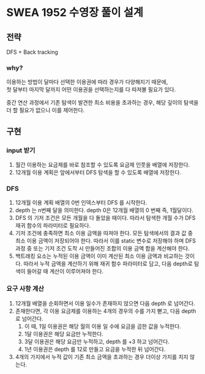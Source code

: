 # SWEA 1952 수영장 풀이 설계

## 전략

DFS + Back tracking

### why?

이용하는 방법이 달마다 선택한 이용권에 따라 경우가 다양해지기 때문에,  
첫 달부터 마지막 달까지 어떤 이용권을 선택하는지를 다 따져볼 필요가 있다.

중간 연산 과정에서 기존 탐색이 발견한 최소 비용을 초과하는 경우, 해당 깊이의 탐색을 더 할 필요가 없으니 이를 제어한다.

## 구현

### input 받기

1. 월간 이용하는 요금제를 바로 참조할 수 있도록 요금제 인풋을 배열에 저장한다.
2. 12개월 이용 계획은 앞에서부터 DFS 탐색을 할 수 있도록 배열에 저장한다.

### DFS

1. 12개월 이용 계획 배열의 0번 인덱스부터 DFS 를 시작한다.
2. depth 는 n번째 달을 의미한다. depth 0은 12개월 배열의 0 번째 즉, 1월달이다.
3. DFS 의 기저 조건은 모든 개월을 다 돌았을 때이다. 따라서 탐색한 개월 수가 DFS 재귀 함수의 파라미터로 필요하다.
4. 기저 조건에 충족하면 최소 이용 금액을 따져야 한다. 모든 탐색에서의 결과 값 중 최소 이용 금액이 저장되어야 한다.
   따라서 이를 static 변수로 저장해야 하며 DFS 과정 중 또는 기저 조건 도착 시 만들어진 조합의 이용 금액 합을 계산해야 한다.
5. 백트래킹 요소는 누적된 이용 금액이 이미 계산된 최소 이용 금액과 비교하는 것이다.
   따라서 누적 금액을 계산하기 위해 재귀 함수 파라미터로 담고, 다음 depth로 탐색이 들어갈 때 계산이 이루어져야 한다.

### 요구 사항 계산

1. 12개월 배열을 순회하면서 이용 일수가 존재하지 않으면 다음 depth 로 넘어간다.
2. 존재한다면, 각 이용 요금제를 이용하는 4개의 경우의 수를 가지 뻗고, 다음 depth 로 넘어간다.
    1. 이 때, 1일 이용권은 해당 월의 이용 일 수에 요금을 곱한 값을 누적한다.
    2. 1달 이용권은 해당 요금만 누적한다.
    3. 3달 이용권은 해당 요금만 누적하고, depth 를 +3 하고 넘어간다.
    4. 1년 이용권은 depth 를 12로 만들고 요금을 누적한 뒤 넘어간다.
3. 4개의 가지에서 누적 값이 기존 최소 금액을 초과하는 경우 더이상 가지를 치지 않는다.